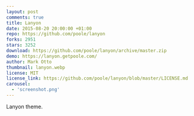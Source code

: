 ```yaml
---
layout: post
comments: true
title: Lanyon
date: 2015-08-20 20:00:00 +01:00
repo: https://github.com/poole/lanyon
forks: 2951
stars: 3252
download: https://github.com/poole/lanyon/archive/master.zip
demo: https://lanyon.getpoole.com/
author: Mark Otto
thumbnail: lanyon.webp
license: MIT
license_link: https://github.com/poole/lanyon/blob/master/LICENSE.md
carousel:
  - 'screenshot.png'
---
```


Lanyon theme.

